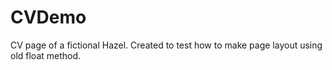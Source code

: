 # CVDemo
CV page of a fictional Hazel. Created to test how to make page layout using old float method.
